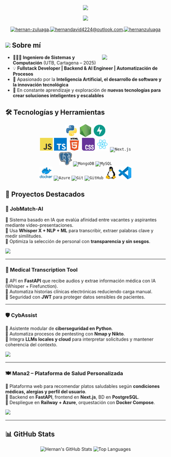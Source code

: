 <!-- Banner superior -->
<p align="center">
  <img src="https://capsule-render.vercel.app/api?type=rect&color=0D1117&height=100&section=header&text=Hernan%20Zuluaga&fontSize=32&fontColor=4DB8FF&animation=fadeIn" />
</p>


<p align="center">
  <a href="https://github.com/DenverCoder1/readme-typing-svg">
    <img src="https://readme-typing-svg.herokuapp.com?font=Fira+Code&color=0077FF&size=24&center=true&vCenter=true&width=800&lines=Ingeniero+de+Sistemas+y+Computación;Fullstack+Developer+%7C+Backend+%26+AI+Engineer;Apasionado+por+la+IA+y+la+Automatización+de+Procesos;Siempre+aprendiendo+nuevas+tecnologías">
  </a>
</p>

<p align="center">
  <a href="https://linkedin.com/in/hernan-zuluaga" target="blank">
    <img align="center" src="https://img.shields.io/badge/LinkedIn-0077B5?style=for-the-badge&logo=linkedin&logoColor=white" alt="hernan-zuluaga"/>
  </a>
  <a href="mailto:hernandavid4224@outlook.com" target="blank">
    <img align="center" src="https://img.shields.io/badge/Email-D14836?style=for-the-badge&logo=gmail&logoColor=white" alt="hernandavid4224@outlook.com"/>
  </a>
  <a href="https://github.com/hernanzuluaga" target="blank">
    <img align="center" src="https://img.shields.io/badge/GitHub-181717?style=for-the-badge&logo=github&logoColor=white" alt="hernanzuluaga"/>
  </a>
</p>




## <picture><img src="https://github.com/7oSkaaa/7oSkaaa/blob/main/Images/about_me.gif?raw=true" width="50px"></picture> Sobre mí  

<picture>
 <img align="right" src="https://github.com/7oSkaaa/7oSkaaa/blob/main/Images/Right_Side.gif?raw=true" width="200px">
</picture>

- 👨🏻‍🎓 **Ingeniero de Sistemas y Computación** (UTB, Cartagena – 2025)  
- 💡 **Fullstack Developer | Backend & AI Engineer | Automatización de Procesos**  
- 🚀 Apasionado por la **Inteligencia Artificial, el desarrollo de software y la innovación tecnológica**  
- 🌱 En constante aprendizaje y exploración de **nuevas tecnologías para crear soluciones inteligentes y escalables**  

## 🛠️ Tecnologías y Herramientas

<p align="center">
  <!-- Backend -->
  <code><img height="40" src="https://raw.githubusercontent.com/github/explore/master/topics/python/python.png" alt="Python"></code>
  <code><img height="40" src="https://raw.githubusercontent.com/github/explore/master/topics/nodejs/nodejs.png" alt="Node.js"></code>
  <code><img height="40" src="https://raw.githubusercontent.com/github/explore/master/topics/fastapi/fastapi.png" alt="FastAPI"></code>
  <br>
  <!-- Frontend -->
  <code><img height="40" src="https://raw.githubusercontent.com/github/explore/master/topics/javascript/javascript.png" alt="JavaScript"></code>
  <code><img height="40" src="https://raw.githubusercontent.com/github/explore/master/topics/typescript/typescript.png" alt="TypeScript"></code>
  <code><img height="40" src="https://raw.githubusercontent.com/github/explore/master/topics/html/html.png" alt="HTML"></code>
  <code><img height="40" src="https://raw.githubusercontent.com/github/explore/master/topics/css/css.png" alt="CSS"></code>
  <code><img height="40" src="https://raw.githubusercontent.com/github/explore/master/topics/react/react.png" alt="React"></code>
  <code><img height="40" src="https://www.vectorlogo.zone/logos/nextjs/nextjs-icon.svg" alt="Next.js"></code>
  <br>
  <!-- Databases -->
  <code><img height="40" src="https://raw.githubusercontent.com/github/explore/master/topics/postgresql/postgresql.png" alt="PostgreSQL"></code>
  <code><img height="40" src="https://www.vectorlogo.zone/logos/mongodb/mongodb-icon.svg" alt="MongoDB"></code>
  <code><img height="40" src="https://www.vectorlogo.zone/logos/mysql/mysql-icon.svg" alt="MySQL"></code>
  <br>
  <!-- DevOps / Tools -->
  <code><img height="40" src="https://raw.githubusercontent.com/github/explore/master/topics/docker/docker.png" alt="Docker"></code>
  <code><img height="40" src="https://www.vectorlogo.zone/logos/microsoft_azure/microsoft_azure-icon.svg" alt="Azure"></code>
  <code><img height="40" src="https://www.vectorlogo.zone/logos/git-scm/git-scm-icon.svg" alt="Git"></code>
  <code><img height="40" src="https://www.vectorlogo.zone/logos/github/github-icon.svg" alt="GitHub"></code>
  <code><img height="40" src="https://raw.githubusercontent.com/github/explore/master/topics/linux/linux.png" alt="Linux"></code>
  <code><img height="40" src="https://raw.githubusercontent.com/github/explore/master/topics/visual-studio-code/visual-studio-code.png" alt="VS Code"></code>
</p>

## 🚀 Proyectos Destacados  

### 🧠 JobMatch-AI  
🔹 Sistema basado en IA que evalúa afinidad entre vacantes y aspirantes mediante video-presentaciones.  
🔹 Usa **Whisper X + NLP + ML** para transcribir, extraer palabras clave y medir similitudes.  
🔹 Optimiza la selección de personal con **transparencia y sin sesgos**.  
<p align="left">
  <a href="https://github.com/hernanzuluaga/TU_REPO_JOBMATCH" target="_blank">
    <img src="https://img.shields.io/badge/🔗%20Ver%20Repositorio-0077FF?style=for-the-badge&logo=github&logoColor=white" />
  </a>
</p>

---

### 🏥 Medical Transcription Tool  
🔹 API en **FastAPI** que recibe audios y extrae información médica con IA (Whisper + Firefunction).  
🔹 Automatiza historias clínicas electrónicas reduciendo carga manual.  
🔹 Seguridad con **JWT** para proteger datos sensibles de pacientes.  

---

### 🛡 CybAssist  
🔹 Asistente modular de **ciberseguridad en Python**.  
🔹 Automatiza procesos de pentesting con **Nmap y Nikto**.  
🔹 Integra **LLMs locales y cloud** para interpretar solicitudes y mantener coherencia del contexto.  
<p align="left">
  <a href="https://github.com/hernanzuluaga/TU_REPO_CYBASSIST" target="_blank">
    <img src="https://img.shields.io/badge/🔗%20Ver%20Repositorio-0077FF?style=for-the-badge&logo=github&logoColor=white" />
  </a>
</p>

---

### 🍽 Mana2 – Plataforma de Salud Personalizada  
🔹 Plataforma web para recomendar platos saludables según **condiciones médicas, alergias y perfil del usuario**.  
🔹 Backend en **FastAPI**, frontend en **Next.js**, BD en **PostgreSQL**.  
🔹 Despliegue en **Railway + Azure**, orquestación con **Docker Compose**.  
<p align="left">
  <a href="https://github.com/hernanzuluaga/TU_REPO_MANA2" target="_blank">
    <img src="https://img.shields.io/badge/🔗%20Ver%20Repositorio-0077FF?style=for-the-badge&logo=github&logoColor=white" />
  </a>
</p>


---

## 📊 GitHub Stats  

<p align="center">
  <img src="https://github-readme-stats.vercel.app/api?username=hernanzuluaga&show_icons=true&theme=radical" alt="Hernan's GitHub Stats" height="160"/>
  <img src="https://github-readme-stats.vercel.app/api/top-langs/?username=hernanzuluaga&layout=compact&theme=radical" alt="Top Languages" height="160"/>
</p>


